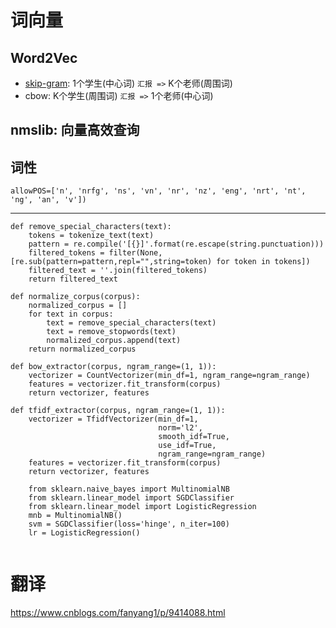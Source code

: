 # 词向量

## Word2Vec
- [skip-gram][1]: 1个学生(中心词) `汇报 =>` K个老师(周围词)
- cbow: K个学生(周围词) `汇报 =>` 1个老师(中心词)

## nmslib: 向量高效查询
## 词性
```
allowPOS=['n', 'nrfg', 'ns', 'vn', 'nr', 'nz', 'eng', 'nrt', 'nt', 'ng', 'an', 'v'])
```
---
[1]: https://www.cnblogs.com/june0507/p/9412989.html


```
def remove_special_characters(text):
    tokens = tokenize_text(text)
    pattern = re.compile('[{}]'.format(re.escape(string.punctuation)))
    filtered_tokens = filter(None,[re.sub(pattern=pattern,repl="",string=token) for token in tokens])
    filtered_text = ''.join(filtered_tokens)
    return filtered_text
    
def normalize_corpus(corpus):
    normalized_corpus = []
    for text in corpus:
        text = remove_special_characters(text)
        text = remove_stopwords(text)
        normalized_corpus.append(text)
    return normalized_corpus
```

```
def bow_extractor(corpus, ngram_range=(1, 1)):
    vectorizer = CountVectorizer(min_df=1, ngram_range=ngram_range)
    features = vectorizer.fit_transform(corpus)
    return vectorizer, features
```
```
def tfidf_extractor(corpus, ngram_range=(1, 1)):
    vectorizer = TfidfVectorizer(min_df=1,
                                 norm='l2',
                                 smooth_idf=True,
                                 use_idf=True,
                                 ngram_range=ngram_range)
    features = vectorizer.fit_transform(corpus)
    return vectorizer, features
```

```
    from sklearn.naive_bayes import MultinomialNB
    from sklearn.linear_model import SGDClassifier
    from sklearn.linear_model import LogisticRegression
    mnb = MultinomialNB()
    svm = SGDClassifier(loss='hinge', n_iter=100)
    lr = LogisticRegression()


```



# 翻译
https://www.cnblogs.com/fanyang1/p/9414088.html
